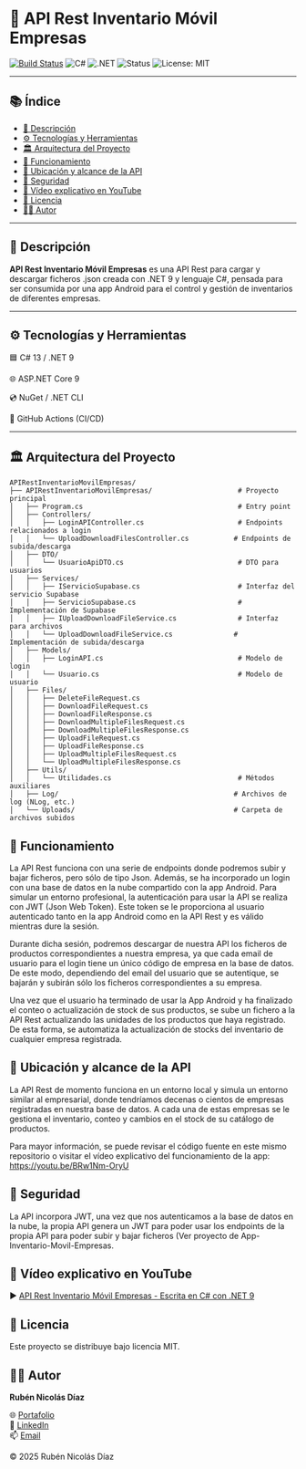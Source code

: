 # 🚀 API Rest Inventario Móvil Empresas
[![Build Status](https://github.com/rubennicolasdiaz/API-Rest-Inventario-Movil-Empresas/actions/workflows/build.yml/badge.svg?branch=master)](https://github.com/rubennicolasdiaz/API-Rest-Inventario-Movil-Empresas/actions/workflows/build.yml)
![C#](https://img.shields.io/badge/C%23-13-blue?logo=c-sharp)
![.NET](https://img.shields.io/badge/.NET-9.0-purple?logo=dotnet)
![Status](https://img.shields.io/badge/Status-Inactive-lightgrey)
![License: MIT](https://img.shields.io/badge/License-MIT-yellow.svg)

---

## 📚 Índice

- [📖 Descripción](#-descripción)
- [⚙️ Tecnologías y Herramientas](#%EF%B8%8F-tecnologías-y-herramientas)
- [🏛  Arquitectura del Proyecto](#-arquitectura-del-proyecto)
- [🧠 Funcionamiento](#-funcionamiento)
- [📍 Ubicación y alcance de la API](#-ubicación-y-alcance-de-la-api)
- [🔐 Seguridad](#-seguridad)
- [🎥 Vídeo explicativo en YouTube](#-vídeo-explicativo-en-youtube)
- [🧾 Licencia](#-licencia)
- [🧑‍💻 Autor](#%E2%80%8D-autor)

---

## 📖 Descripción

**API Rest Inventario Móvil Empresas** es una API Rest para cargar y descargar ficheros .json creada con .NET 9 y lenguaje C#, pensada para ser consumida por una app Android para el control y gestión de inventarios de diferentes empresas. 

---

## ⚙️ Tecnologías y Herramientas

🟦 C# 13 / .NET 9 

🌐 ASP.NET Core 9 

💿 NuGet / .NET CLI 

🔧 GitHub Actions (CI/CD) 

---

## 🏛 Arquitectura del Proyecto

```text
APIRestInventarioMovilEmpresas/
├── APIRestInventarioMovilEmpresas/                     # Proyecto principal
│   ├── Program.cs                                      # Entry point
│   ├── Controllers/
│   │   ├── LoginAPIController.cs                       # Endpoints relacionados a login
│   │   └── UploadDownloadFilesController.cs           # Endpoints de subida/descarga
│   ├── DTO/
│   │   └── UsuarioApiDTO.cs                            # DTO para usuarios
│   ├── Services/
│   │   ├── IServicioSupabase.cs                        # Interfaz del servicio Supabase
│   │   ├── ServicioSupabase.cs                         # Implementación de Supabase
│   │   ├── IUploadDownloadFileService.cs               # Interfaz para archivos
│   │   └── UploadDownloadFileService.cs               # Implementación de subida/descarga
│   ├── Models/
│   │   ├── LoginAPI.cs                                 # Modelo de login
│   │   └── Usuario.cs                                  # Modelo de usuario
│   ├── Files/
│   │   ├── DeleteFileRequest.cs
│   │   ├── DownloadFileRequest.cs
│   │   ├── DownloadFileResponse.cs
│   │   ├── DownloadMultipleFilesRequest.cs
│   │   ├── DownloadMultipleFilesResponse.cs
│   │   ├── UploadFileRequest.cs
│   │   ├── UploadFileResponse.cs
│   │   ├── UploadMultipleFilesRequest.cs
│   │   └── UploadMultipleFilesResponse.cs
│   ├── Utils/
│   │   └── Utilidades.cs                               # Métodos auxiliares
│   ├── Log/                                           # Archivos de log (NLog, etc.)
│   └── Uploads/                                       # Carpeta de archivos subidos
```

## 🧠 Funcionamiento
La API Rest funciona con una serie de endpoints donde podremos subir y bajar ficheros, pero sólo de tipo Json. Además, se ha incorporado un login con una base de datos en la nube compartido con la app Android. Para simular un entorno profesional, la autenticación para usar la API se realiza con JWT (Json Web Token). Este token se le proporciona al usuario autenticado tanto en la app Android como en la API Rest y es válido mientras dure la sesión.

Durante dicha sesión, podremos descargar de nuestra API los ficheros de productos correspondientes a nuestra empresa, ya que cada email de usuario para el login tiene un único código de empresa en la base de datos. De este modo, dependiendo del email del usuario que se autentique, se bajarán y subirán sólo los ficheros correspondientes a su empresa. 

Una vez que el usuario ha terminado de usar la App Android y ha finalizado el conteo o actualización de stock de sus productos, se sube un fichero a la API Rest actualizando las unidades de los productos que haya registrado. De esta forma, se automatiza la actualización de stocks del inventario de cualquier empresa registrada. 

## 📍 Ubicación y alcance de la API
La API Rest de momento funciona en un entorno local y simula un entorno similar al empresarial, donde tendríamos decenas o cientos de empresas registradas en nuestra base de datos. A cada una de estas empresas se le gestiona el inventario, conteo y cambios en el stock de su catálogo de productos. 

Para mayor información, se puede revisar el código fuente en este mismo repositorio o visitar el vídeo explicativo del funcionamiento de la app: https://youtu.be/BRw1Nm-OryU

## 🔐 Seguridad
La API incorpora JWT, una vez que nos autenticamos a la base de datos en la nube, la propia API genera un JWT para poder usar los endpoints de la propia API para poder subir y bajar ficheros (Ver proyecto de App-Inventario-Movil-Empresas.

## 🎥 Vídeo explicativo en YouTube

▶️ [API Rest Inventario Móvil Empresas - Escrita en C# con .NET 9](https://www.youtube.com/watch?v=BRw1Nm-OryU)  

## 🧾 Licencia

Este proyecto se distribuye bajo licencia MIT.

## 🧑‍💻 Autor

**Rubén Nicolás Díaz**

🌐 [Portafolio](https://www.rubennicolasdiaz.me)  
💼 [LinkedIn](https://linkedin.com/in/rubennicolasdiaz)  
📫 [Email](mailto:ruben.nicolasdiaz@yahoo.com)

&copy; 2025 Rubén Nicolás Díaz

